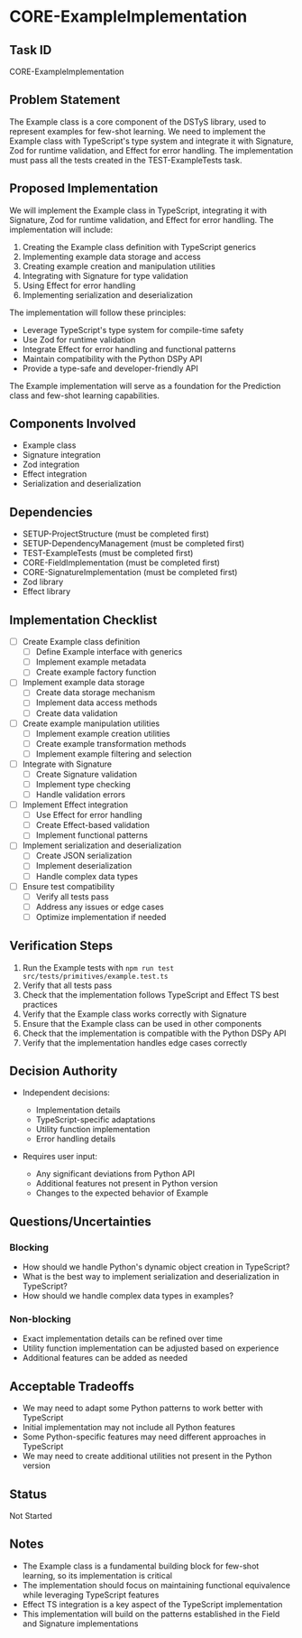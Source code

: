 # CORE-ExampleImplementation

## Task ID
CORE-ExampleImplementation

## Problem Statement
The Example class is a core component of the DSTyS library, used to represent examples for few-shot learning. We need to implement the Example class with TypeScript's type system and integrate it with Signature, Zod for runtime validation, and Effect for error handling. The implementation must pass all the tests created in the TEST-ExampleTests task.

## Proposed Implementation
We will implement the Example class in TypeScript, integrating it with Signature, Zod for runtime validation, and Effect for error handling. The implementation will include:

1. Creating the Example class definition with TypeScript generics
2. Implementing example data storage and access
3. Creating example creation and manipulation utilities
4. Integrating with Signature for type validation
5. Using Effect for error handling
6. Implementing serialization and deserialization

The implementation will follow these principles:
- Leverage TypeScript's type system for compile-time safety
- Use Zod for runtime validation
- Integrate Effect for error handling and functional patterns
- Maintain compatibility with the Python DSPy API
- Provide a type-safe and developer-friendly API

The Example implementation will serve as a foundation for the Prediction class and few-shot learning capabilities.

## Components Involved
- Example class
- Signature integration
- Zod integration
- Effect integration
- Serialization and deserialization

## Dependencies
- SETUP-ProjectStructure (must be completed first)
- SETUP-DependencyManagement (must be completed first)
- TEST-ExampleTests (must be completed first)
- CORE-FieldImplementation (must be completed first)
- CORE-SignatureImplementation (must be completed first)
- Zod library
- Effect library

## Implementation Checklist
- [ ] Create Example class definition
  - [ ] Define Example interface with generics
  - [ ] Implement example metadata
  - [ ] Create example factory function
- [ ] Implement example data storage
  - [ ] Create data storage mechanism
  - [ ] Implement data access methods
  - [ ] Create data validation
- [ ] Create example manipulation utilities
  - [ ] Implement example creation utilities
  - [ ] Create example transformation methods
  - [ ] Implement example filtering and selection
- [ ] Integrate with Signature
  - [ ] Create Signature validation
  - [ ] Implement type checking
  - [ ] Handle validation errors
- [ ] Implement Effect integration
  - [ ] Use Effect for error handling
  - [ ] Create Effect-based validation
  - [ ] Implement functional patterns
- [ ] Implement serialization and deserialization
  - [ ] Create JSON serialization
  - [ ] Implement deserialization
  - [ ] Handle complex data types
- [ ] Ensure test compatibility
  - [ ] Verify all tests pass
  - [ ] Address any issues or edge cases
  - [ ] Optimize implementation if needed

## Verification Steps
1. Run the Example tests with `npm run test src/tests/primitives/example.test.ts`
2. Verify that all tests pass
3. Check that the implementation follows TypeScript and Effect TS best practices
4. Verify that the Example class works correctly with Signature
5. Ensure that the Example class can be used in other components
6. Check that the implementation is compatible with the Python DSPy API
7. Verify that the implementation handles edge cases correctly

## Decision Authority
- Independent decisions:
  - Implementation details
  - TypeScript-specific adaptations
  - Utility function implementation
  - Error handling details

- Requires user input:
  - Any significant deviations from Python API
  - Additional features not present in Python version
  - Changes to the expected behavior of Example

## Questions/Uncertainties

### Blocking
- How should we handle Python's dynamic object creation in TypeScript?
- What is the best way to implement serialization and deserialization in TypeScript?
- How should we handle complex data types in examples?

### Non-blocking
- Exact implementation details can be refined over time
- Utility function implementation can be adjusted based on experience
- Additional features can be added as needed

## Acceptable Tradeoffs
- We may need to adapt some Python patterns to work better with TypeScript
- Initial implementation may not include all Python features
- Some Python-specific features may need different approaches in TypeScript
- We may need to create additional utilities not present in the Python version

## Status
Not Started

## Notes
- The Example class is a fundamental building block for few-shot learning, so its implementation is critical
- The implementation should focus on maintaining functional equivalence while leveraging TypeScript features
- Effect TS integration is a key aspect of the TypeScript implementation
- This implementation will build on the patterns established in the Field and Signature implementations

